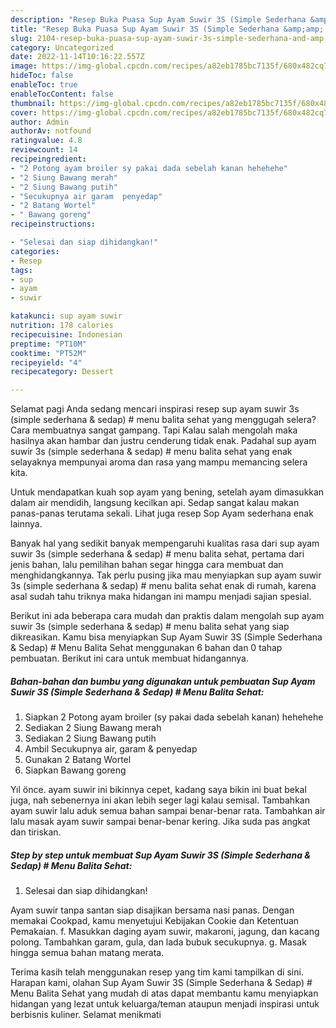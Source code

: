 ```yaml
---
description: "Resep Buka Puasa Sup Ayam Suwir 3S (Simple Sederhana &amp;amp; Sedap) # Menu Balita Sehat Menu Buka Puas"
title: "Resep Buka Puasa Sup Ayam Suwir 3S (Simple Sederhana &amp;amp; Sedap) # Menu Balita Sehat Menu Buka Puas"
slug: 2104-resep-buka-puasa-sup-ayam-suwir-3s-simple-sederhana-and-amp-sedap-menu-balita-sehat-menu-buka-puas
category: Uncategorized
date: 2022-11-14T10:16:22.557Z
image: https://img-global.cpcdn.com/recipes/a82eb1785bc7135f/680x482cq70/sup-ayam-suwir-3s-simple-sederhana-sedap-menu-balita-sehat-foto-resep-utama.jpg
hideToc: false
enableToc: true
enableTocContent: false
thumbnail: https://img-global.cpcdn.com/recipes/a82eb1785bc7135f/680x482cq70/sup-ayam-suwir-3s-simple-sederhana-sedap-menu-balita-sehat-foto-resep-utama.jpg
cover: https://img-global.cpcdn.com/recipes/a82eb1785bc7135f/680x482cq70/sup-ayam-suwir-3s-simple-sederhana-sedap-menu-balita-sehat-foto-resep-utama.jpg
author: Admin
authorAv: notfound
ratingvalue: 4.8
reviewcount: 14
recipeingredient:
- "2 Potong ayam broiler sy pakai dada sebelah kanan hehehehe"
- "2 Siung Bawang merah"
- "2 Siung Bawang putih"
- "Secukupnya air garam  penyedap"
- "2 Batang Wortel"
- " Bawang goreng"
recipeinstructions:

- "Selesai dan siap dihidangkan!"
categories:
- Resep
tags:
- sup
- ayam
- suwir

katakunci: sup ayam suwir 
nutrition: 178 calories
recipecuisine: Indonesian
preptime: "PT10M"
cooktime: "PT52M"
recipeyield: "4"
recipecategory: Dessert

---
```



Selamat pagi Anda sedang mencari inspirasi resep sup ayam suwir 3s (simple sederhana &amp; sedap) # menu balita sehat yang menggugah selera? Cara membuatnya sangat gampang. Tapi Kalau salah mengolah maka hasilnya akan hambar dan justru cenderung tidak enak. Padahal sup ayam suwir 3s (simple sederhana &amp; sedap) # menu balita sehat yang enak selayaknya mempunyai aroma dan rasa yang mampu memancing selera kita.


Untuk mendapatkan kuah sop ayam yang bening, setelah ayam dimasukkan dalam air mendidih, langsung kecilkan api. Sedap sangat kalau makan panas-panas terutama sekali. Lihat juga resep Sop Ayam sederhana enak lainnya.

Banyak hal yang sedikit banyak mempengaruhi kualitas rasa dari sup ayam suwir 3s (simple sederhana &amp; sedap) # menu balita sehat, pertama dari jenis bahan, lalu pemilihan bahan segar hingga cara membuat dan menghidangkannya. Tak perlu pusing jika mau menyiapkan sup ayam suwir 3s (simple sederhana &amp; sedap) # menu balita sehat enak di rumah, karena asal sudah tahu triknya maka hidangan ini mampu menjadi sajian spesial.


Berikut ini ada beberapa cara mudah dan praktis dalam mengolah sup ayam suwir 3s (simple sederhana &amp; sedap) # menu balita sehat yang siap dikreasikan. Kamu bisa menyiapkan Sup Ayam Suwir 3S (Simple Sederhana &amp; Sedap) # Menu Balita Sehat menggunakan 6 bahan dan 0 tahap pembuatan. Berikut ini cara untuk membuat hidangannya.

<!--inarticleads1-->

##### Bahan-bahan dan bumbu yang digunakan untuk pembuatan Sup Ayam Suwir 3S (Simple Sederhana &amp; Sedap) # Menu Balita Sehat:

1. Siapkan 2 Potong ayam broiler (sy pakai dada sebelah kanan) hehehehe
1. Sediakan 2 Siung Bawang merah
1. Sediakan 2 Siung Bawang putih
1. Ambil Secukupnya air, garam &amp; penyedap
1. Gunakan 2 Batang Wortel
1. Siapkan  Bawang goreng


Yıl önce. ayam suwir ini bikinnya cepet, kadang saya bikin ini buat bekal juga, nah sebenernya ini akan lebih seger lagi kalau semisal. Tambahkan ayam suwir lalu aduk semua bahan sampai benar-benar rata. Tambahkan air lalu masak ayam suwir sampai benar-benar kering. Jika suda pas angkat dan tiriskan. 

<!--inarticleads2-->

##### Step by step untuk membuat Sup Ayam Suwir 3S (Simple Sederhana &amp; Sedap) # Menu Balita Sehat:


1. Selesai dan siap dihidangkan!

Ayam suwir tanpa santan siap disajikan bersama nasi panas. Dengan memakai Cookpad, kamu menyetujui Kebijakan Cookie dan Ketentuan Pemakaian. f. Masukkan daging ayam suwir, makaroni, jagung, dan kacang polong. Tambahkan garam, gula, dan lada bubuk secukupnya. g. Masak hingga semua bahan matang merata. 

Terima kasih telah menggunakan resep yang tim kami tampilkan di sini. Harapan kami, olahan Sup Ayam Suwir 3S (Simple Sederhana &amp; Sedap) # Menu Balita Sehat yang mudah di atas dapat membantu kamu menyiapkan hidangan yang lezat untuk keluarga/teman ataupun menjadi inspirasi untuk berbisnis kuliner. Selamat menikmati
